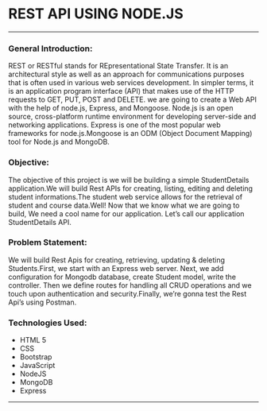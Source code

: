 # REST API USING NODE.JS
<hr>

### General Introduction:
REST or RESTful stands for REpresentational State Transfer. It is an architectural style as well as an approach for communications purposes that is often used in various web services development. In simpler terms, it is an application program interface (API) that makes use of the HTTP requests to GET, PUT, POST and DELETE. we are going to create a Web API with the help of node.js, Express, and Mongoose. Node.js is an open source, cross-platform runtime environment for developing server-side and networking applications. Express is one of the most popular web frameworks for node.js.Mongoose is an ODM (Object Document Mapping) tool for Node.js and MongoDB.

### Objective: 
The objective of this project is we will be building a simple StudentDetails application.We will build Rest APIs for creating, listing, editing and deleting student informations.The student web service allows for the retrieval of student and course data.Well! Now that we know what we are going to build, We need a cool name for our application. Let’s call our application StudentDetails API.

### Problem Statement: 
We will build Rest Apis for creating, retrieving, updating & deleting Students.First, we start with an Express web server. Next, we add configuration for Mongodb database, create Student model, write the controller. Then we define routes for handling all CRUD operations and we touch upon authentication and security.Finally, we’re gonna test the Rest Api’s using Postman.

### Technologies Used:
- HTML 5
- CSS
- Bootstrap
- JavaScript
- NodeJS
- MongoDB
- Express

<hr>

